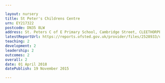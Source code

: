 ```yaml
---

layout: nursery
title: St Peter's Childrens Centre
urn: EY217322
postcode: DN35 8LW
address: St. Peters C of E Primary School, Cambridge Street, CLEETHORPES, South Humberside, DN35 8LW
latestReportUrl: https://reports.ofsted.gov.uk/provider/files/2528933/urn/EY217322.pdf
teaching: 2
development: 2
leadership: 2
outcomes: 2
overall: 2
date: 01 April 2018 
datePublish: 19 November 2015

---
```

